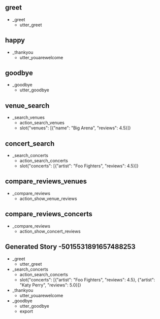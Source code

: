 ## greet
* _greet
    - utter_greet

## happy
* _thankyou
    - utter_youarewelcome

## goodbye
* _goodbye
    - utter_goodbye

## venue_search
* _search_venues
    - action_search_venues
    - slot{"venues": [{"name": "Big Arena", "reviews": 4.5}]}

## concert_search
* _search_concerts
    - action_search_concerts
    - slot{"concerts": [{"artist": "Foo Fighters", "reviews": 4.5}]}

## compare_reviews_venues
* _compare_reviews
    - action_show_venue_reviews

## compare_reviews_concerts
* _compare_reviews
    - action_show_concert_reviews

## Generated Story -5015531891657488253
* _greet
    - utter_greet
* _search_concerts
    - action_search_concerts
    - slot{"concerts": [{"artist": "Foo Fighters", "reviews": 4.5}, {"artist": "Katy Perry", "reviews": 5.0}]}
* _thankyou
    - utter_youarewelcome
* _goodbye
    - utter_goodbye
    - export
